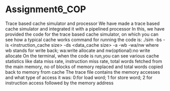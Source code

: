 # Assignment6_COP
Trace based cache simulator and processor
We have made a trace based cache simulator and integrated it with a pipelined processor
In this, we have provided the code for the trace based cache simulator, on which you can see how a typical cache works
command for running the code is:
./sim -bs <block size> -is <instruction_cache size> -ds <data_cache size> -a <associativity> -wb -wa/nw <trace file>
where wb stands for write back; wa:write allocate and nw(optional):no write allocate
On the terminal, when the code is run,you can see various cache statistics like data miss rate, instruction miss rate, total words fetched from the main memory, no of blocks of memory replaced and total words copied back to memory from cache
The trace file contains the memory accesses and what type of access it was:
0:for load word; 1 for store word; 2 for instruction access followed by the memory address
